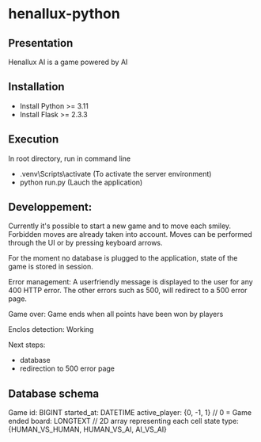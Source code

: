 # henallux-python

## Presentation
Henallux AI is a game powered by AI

## Installation
- Install Python >= 3.11
- Install Flask >= 2.3.3

## Execution
In root directory, run in command line
- .venv\Scripts\activate (To activate the server environment)
- python run.py (Lauch the application)

## Developpement:
Currently it's possible to start a new game and to move each smiley. Forbidden moves are already taken into account.
Moves can be performed through the UI or by pressing keyboard arrows.

For the moment no database is plugged to the application, state of the game is stored in session.

Error management: A userfriendly message is displayed to the user for any 400 HTTP error. The other errors such as 500, will redirect to a 500 error page.

Game over: Game ends when all points have been won by players

Enclos detection: Working

Next steps:
  - database
  - redirection to 500 error page

## Database schema
Game
id: BIGINT
started_at: DATETIME
active_player: {0, -1, 1} // 0 = Game ended
board: LONGTEXT // 2D array representing each cell state
type: {HUMAN_VS_HUMAN, HUMAN_VS_AI, AI_VS_AI}
